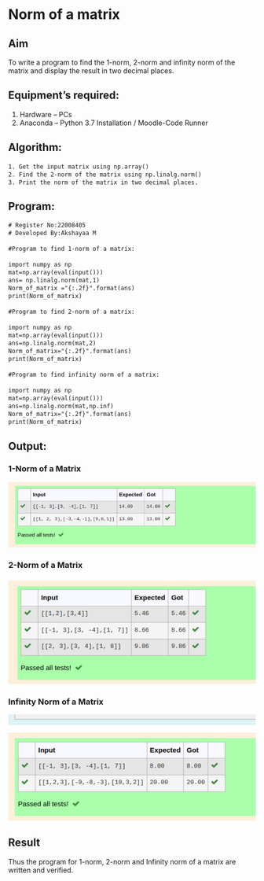 # Norm of a matrix
## Aim
To write a program to find the 1-norm, 2-norm and infinity norm of the matrix and display the result in two decimal places.
## Equipment’s required:
1.	Hardware – PCs
2.	Anaconda – Python 3.7 Installation / Moodle-Code Runner
## Algorithm:
	1. Get the input matrix using np.array()   
    2. Find the 2-norm of the matrix using np.linalg.norm()
	3. Print the norm of the matrix in two decimal places.
## Program:
```
# Register No:22008405
# Developed By:Akshayaa M

#Program to find 1-norm of a matrix:

import numpy as np
mat=np.array(eval(input()))
ans= np.linalg.norm(mat,1)
Norm_of_matrix ="{:.2f}".format(ans)
print(Norm_of_matrix)

#Program to find 2-norm of a matrix:

import numpy as np
mat=np.array(eval(input()))
ans=np.linalg.norm(mat,2)
Norm_of_matrix="{:.2f}".format(ans)
print(Norm_of_matrix)

#Program to find infinity norm of a matrix:

import numpy as np
mat=np.array(eval(input()))
ans=np.linalg.norm(mat,np.inf)
Norm_of_matrix="{:.2f}".format(ans)
print(Norm_of_matrix)
```
## Output:
### 1-Norm of a Matrix
![norm-of-a-matrix](norm1.png)

### 2-Norm of a Matrix
![norm-of-a-matrix](norm2.png)

### Infinity Norm of a Matrix
![norm-of-a-matrix](infinitynorm.png)

## Result
Thus the program for 1-norm, 2-norm and Infinity norm of a matrix are written and verified.
